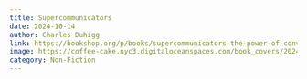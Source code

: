 ```yaml
---
title: Supercommunicators
date: 2024-10-14
author: Charles Duhigg
link: https://bookshop.org/p/books/supercommunicators-the-power-of-conversation-and-hidden-language-of-connection-charles-duhigg/20112446?ean=9780593243916&next=t&next=t
image: https://coffee-cake.nyc3.digitaloceanspaces.com/book_covers/2024/did-12.jpg
category: Non-Fiction
---
```

